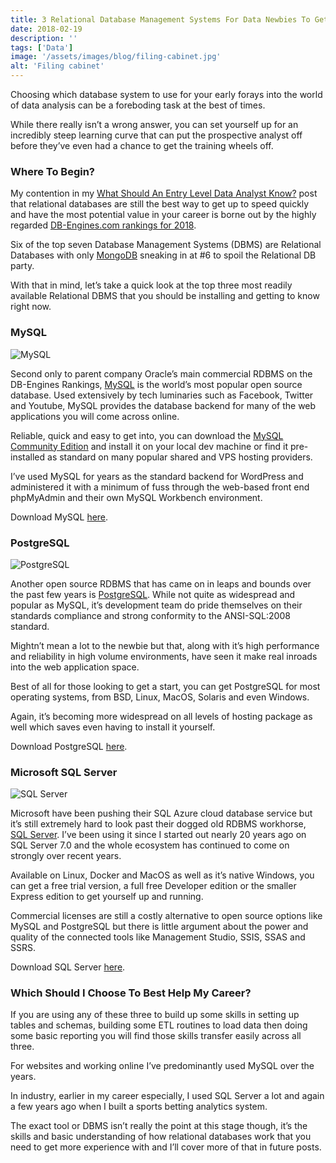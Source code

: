 ```yaml
---
title: 3 Relational Database Management Systems For Data Newbies To Get Started On
date: 2018-02-19
description: ''
tags: ['Data']
image: '/assets/images/blog/filing-cabinet.jpg'
alt: 'Filing cabinet'
---
```

Choosing which database system to use for your early forays into the world of data analysis can be a foreboding task at the best of times.

While there really isn&#8217;t a wrong answer, you can set yourself up for an incredibly steep learning curve that can put the prospective analyst off before they&#8217;ve even had a chance to get the training wheels off.

### Where To Begin?

My contention in my [What Should An Entry Level Data Analyst Know?](/what-should-an-entry-level-data-analyst-know/) post that relational databases are still the best way to get up to speed quickly and have the most potential value in your career is borne out by the highly regarded [DB-Engines.com rankings for 2018][2].

Six of the top seven Database Management Systems (DBMS) are Relational Databases with only [MongoDB][3] sneaking in at #6 to spoil the Relational DB party.

With that in mind, let&#8217;s take a quick look at the top three most readily available Relational DBMS that you should be installing and getting to know right now.

### MySQL

![MySQL](/assets/images/blog/mysql.png)

Second only to parent company Oracle&#8217;s main commercial RDBMS on the DB-Engines Rankings, [MySQL][4] is the world&#8217;s most popular open source database. Used extensively by tech luminaries such as Facebook, Twitter and Youtube, MySQL provides the database backend for many of the web applications you will come across online.

Reliable, quick and easy to get into, you can download the [MySQL Community Edition][5] and install it on your local dev machine or find it pre-installed as standard on many popular shared and VPS hosting providers.

I&#8217;ve used MySQL for years as the standard backend for WordPress and administered it with a minimum of fuss through the web-based front end phpMyAdmin and their own MySQL Workbench environment.

Download MySQL [here][6].

### PostgreSQL

![PostgreSQL](/assets/images/blog/postgresql.png)

Another open source RDBMS that has came on in leaps and bounds over the past few years is [PostgreSQL][7]. While not quite as widespread and popular as MySQL, it&#8217;s development team do pride themselves on their standards compliance and strong conformity to the ANSI-SQL:2008 standard.

Mightn&#8217;t mean a lot to the newbie but that, along with it&#8217;s high performance and reliability in high volume environments, have seen it make real inroads into the web application space.

Best of all for those looking to get a start, you can get PostgreSQL for most operating systems, from BSD, Linux, MacOS, Solaris and even Windows.

Again, it&#8217;s becoming more widespread on all levels of hosting package as well which saves even having to install it yourself.

Download PostgreSQL [here][8].

### Microsoft SQL Server

![SQL Server](/assets/images/blog/sqlserver.png)

Microsoft have been pushing their SQL Azure cloud database service but it&#8217;s still extremely hard to look past their dogged old RDBMS workhorse, [SQL Server][9]. I&#8217;ve been using it since I started out nearly 20 years ago on SQL Server 7.0 and the whole ecosystem has continued to come on strongly over recent years.

Available on Linux, Docker and MacOS as well as it&#8217;s native Windows, you can get a free trial version, a full free Developer edition or the smaller Express edition to get yourself up and running.

Commercial licenses are still a costly alternative to open source options like MySQL and PostgreSQL but there is little argument about the power and quality of the connected tools like Management Studio, SSIS, SSAS and SSRS.

Download SQL Server [here][10].

### Which Should I Choose To Best Help My Career?

If you are using any of these three to build up some skills in setting up tables and schemas, building some ETL routines to load data then doing some basic reporting you will find those skills transfer easily across all three.

For websites and working online I&#8217;ve predominantly used MySQL over the years.

In industry, earlier in my career especially, I used SQL Server a lot and again a few years ago when I built a sports betting analytics system.

The exact tool or DBMS isn&#8217;t really the point at this stage though, it&#8217;s the skills and basic understanding of how relational databases work that you need to get more experience with and I&#8217;ll cover more of that in future posts.

 [2]: https://db-engines.com/en/ranking
 [3]: https://www.mongodb.com/
 [4]: https://www.mysql.com/
 [5]: https://dev.mysql.com/downloads/
 [6]: https://www.mysql.com/downloads/
 [7]: https://www.postgresql.org/
 [8]: https://www.postgresql.org/download/
 [9]: https://www.microsoft.com/en-gb/sql-server/sql-server-2017
 [10]: https://www.microsoft.com/en-gb/sql-server/sql-server-downloads